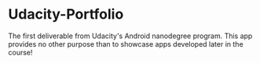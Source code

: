 # Udacity-Portfolio
The first deliverable from Udacity's Android nanodegree program. This app provides no other purpose than to showcase apps developed later in the course!
